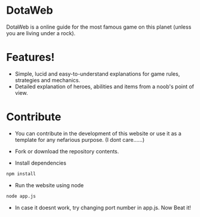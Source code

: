 # DotaWeb

DotaWeb is a online guide for the most famous game on this planet (unless you are living under a rock).

# Features!

  - Simple, lucid and easy-to-understand explanations for game rules, strategies and mechanics.
  - Detailed explanation of heroes, abilities and items from a noob's point of view.
 
 # Contribute
  - You can contribute in the development of this website or use it as a template for any nefarious purpose. (I dont care......)
  - Fork or download the repository contents.
  
  - Install dependencies
  ```sh
  npm install
  ```
  
  - Run the website using node
 ```sh
 node app.js
 ```
  - In case it doesnt work, try changing port number in app.js. Now Beat it!
     

